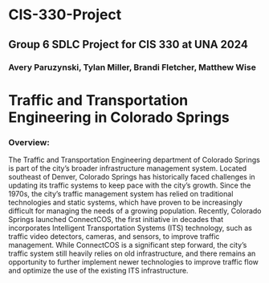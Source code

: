 # CIS-330-Project
## Group 6 SDLC Project for CIS 330 at UNA 2024 
### Avery Paruzynski, Tylan Miller, Brandi Fletcher, Matthew Wise

# Traffic and Transportation Engineering in Colorado Springs

### Overview:
The Traffic and Transportation Engineering department of Colorado Springs is part of the city’s broader infrastructure management system. Located southeast of Denver, Colorado Springs has historically faced challenges in updating its traffic systems to keep pace with the city’s growth. Since the 1970s, the city’s traffic management system has relied on traditional technologies and static systems, which have proven to be increasingly difficult for managing the needs of a growing population. Recently, Colorado Springs launched ConnectCOS, the first initiative in decades that incorporates Intelligent Transportation Systems (ITS) technology, such as traffic video detectors, cameras, and sensors, to improve traffic management. While ConnectCOS is a significant step forward, the city’s traffic system still heavily relies on old infrastructure, and there remains an opportunity to further implement newer technologies to improve traffic flow and optimize the use of the existing ITS infrastructure.


